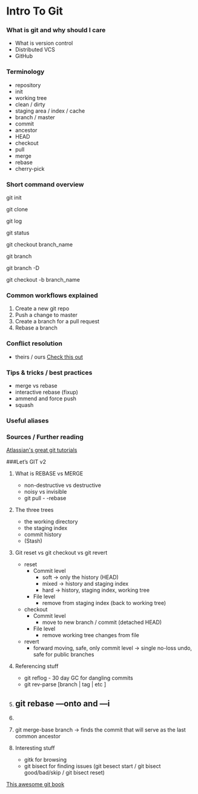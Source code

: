 # Intro To Git

### What is git and why should I care

- What is version control
- Distributed VCS
- GitHub

### Terminology

- repository
- init
- working tree
- clean / dirty
- staging area / index / cache
- branch / master
- commit
- ancestor
- HEAD
- checkout
- pull
- merge
- rebase
- cherry-pick

### Short command overview

git init

git clone

git log

git status

git checkout branch_name

git branch

git branch -D

git checkout -b branch_name


### Common workflows explained

1. Create a new git repo
2. Push a change to master
3. Create a branch for a pull request
4. Rebase a branch

### Conflict resolution

- theirs / ours [Check this out](https://nitaym.github.io/ourstheirs/)

### Tips & tricks / best practices

- merge vs rebase
- interactive rebase (fixup)
- ammend and force push
- squash

### Useful aliases

### Sources / Further reading

[Atlassian's great git tutorials](https://www.atlassian.com/git/tutorials)


###Let’s GIT v2

1. What is REBASE vs MERGE
    - non-destructive vs destructive
    - noisy vs invisible
    - git pull - -rebase

2. The three trees
    - the working directory
    - the staging index
    - commit history
    - (Stash)

4. Git reset vs git checkout vs git revert
    - reset 
        - Commit level
            - soft -> only the history (HEAD)
            - mixed -> history and staging index
            - hard -> history, staging index, working tree
        - File level 
            - remove from staging index (back to working tree)
    - checkout
        - Commit level
            - move to new branch / commit (detached HEAD)
        - File level
            - remove working tree changes from file
    - revert
        - forward moving, safe, only commit level -> single no-loss undo, safe for public branches

3. Referencing stuff
    - git reflog - 30 day GC for dangling commits
    - git rev-parse [branch | tag | etc ]
4. git rebase —onto and —i 	
    - 
5. 

1. git merge-base branch -> finds the commit that will serve as the last common ancestor

9. Interesting stuff
    - gitk for browsing
    - git bisect for finding issues (git besect start / git bisect good/bad/skip / git bisect reset)


[This awesome git book](https://git-scm.com/book/en/v2)
